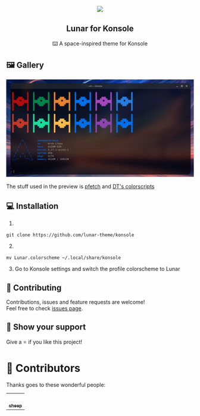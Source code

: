 <p align="center">
    <img src="https://raw.githubusercontent.com/lunar-theme/lunar/main/assets/icon-rounded.png" width="80" />
    <h2 align="center">Lunar for Konsole</h2>
</p>

<p align="center">⌨️ A space-inspired theme for Konsole</p>

## 🖼️  Gallery

![Preview](./assets/preview.png)

The stuff used in the preview is [pfetch](https://github.com/dylanaraps/pfetch) and [DT's colorscripts](https://gitlab.com/dwt1/shell-color-scripts)

## 💻 Installation

1. 
```shell
git clone https://github.com/lunar-theme/konsole
```

2.
```shell
mv Lunar.colorscheme ~/.local/share/konsole
```

3. Go to Konsole settings and switch the profile colorscheme to Lunar

## 🤝 Contributing

Contributions, issues and feature requests are welcome!<br />Feel free to check [issues page](https://github.com/lunar-theme/spacetube/issues). 

## 🌟 Show your support

Give a ⭐️ if you like this project!

# 🚀 Contributors

Thanks goes to these wonderful people:

<!-- ALL-CONTRIBUTORS-LIST:START - Do not remove or modify this section -->

<!-- prettier-ignore-start -->

<!-- markdownlint-disable -->

<table>
  <tr>
    <td align="center"><a href="http://sheepdev.xyz"><img src="https://avatars.githubusercontent.com/u/68562536?v=4?s=100" width="100px;" alt=""/><br /><sub><b>sheep</b></sub></a><br /></td>
  </tr>
</table>


